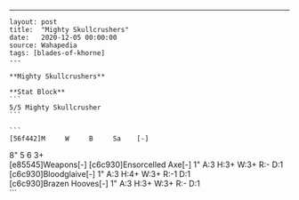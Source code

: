 ---
    layout: post
    title:  "Mighty Skullcrushers"
    date:   2020-12-05 00:00:00
    source: Wahapedia
    tags: [blades-of-khorne]
    ---
    
    **Mighty Skullcrushers**
    
    **Stat Block**
    ```
    5/5 Mighty Skullcrusher
    ```
    
    ```
    [56f442]M     W     B     Sa    [-]
8"    5     6     3+    
[e85545]Weapons[-]
[c6c930]Ensorcelled Axe[-]
1"     A:3    H:3+   W:3+   R:-    D:1   
[c6c930]Bloodglaive[-]
1"     A:3    H:4+   W:3+   R:-1   D:1   
[c6c930]Brazen Hooves[-]
1"     A:3    H:3+   W:3+   R:-    D:1   
    ```
    
    
    
